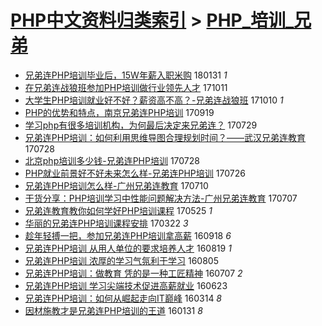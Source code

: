 [PHP中文资料归类索引](../README.md) > [PHP_培训_兄弟](PHP_培训_兄弟.md)
====
- [兄弟连PHP培训毕业后，15W年薪入职米购](http://jkwz.applinzi.com/ittc/7064688371337528330.html#%E5%85%84%E5%BC%9F%E8%BF%9EPHP%E5%9F%B9%E8%AE%AD%E6%AF%95%E4%B8%9A%E5%90%8E%EF%BC%8C15W%E5%B9%B4%E8%96%AA%E5%85%A5%E8%81%8C%E7%B1%B3%E8%B4%AD) 180131 *1* 
- [在兄弟连战狼班参加PHP培训做行业领先人才](http://jkwz.applinzi.com/ittc/7023189159802569745.html#%E5%9C%A8%E5%85%84%E5%BC%9F%E8%BF%9E%E6%88%98%E7%8B%BC%E7%8F%AD%E5%8F%82%E5%8A%A0PHP%E5%9F%B9%E8%AE%AD%E5%81%9A%E8%A1%8C%E4%B8%9A%E9%A2%86%E5%85%88%E4%BA%BA%E6%89%8D) 171011  
- [大学生PHP培训就业好不好？薪资高不高？-兄弟连战狼班](http://jkwz.applinzi.com/ittc/7022774456567727121.html#%E5%A4%A7%E5%AD%A6%E7%94%9FPHP%E5%9F%B9%E8%AE%AD%E5%B0%B1%E4%B8%9A%E5%A5%BD%E4%B8%8D%E5%A5%BD%EF%BC%9F%E8%96%AA%E8%B5%84%E9%AB%98%E4%B8%8D%E9%AB%98%EF%BC%9F-%E5%85%84%E5%BC%9F%E8%BF%9E%E6%88%98%E7%8B%BC%E7%8F%AD) 171010 *1* 
- [PHP的优势和特点，南京兄弟连PHP培训](http://jkwz.applinzi.com/ittc/7015030788259841041.html#PHP%E7%9A%84%E4%BC%98%E5%8A%BF%E5%92%8C%E7%89%B9%E7%82%B9%EF%BC%8C%E5%8D%97%E4%BA%AC%E5%85%84%E5%BC%9F%E8%BF%9EPHP%E5%9F%B9%E8%AE%AD) 170919  
- [学习php有很多培训机构，为何最后决定来兄弟连？](http://jkwz.applinzi.com/ittc/6995663935389565968.html#%E5%AD%A6%E4%B9%A0php%E6%9C%89%E5%BE%88%E5%A4%9A%E5%9F%B9%E8%AE%AD%E6%9C%BA%E6%9E%84%EF%BC%8C%E4%B8%BA%E4%BD%95%E6%9C%80%E5%90%8E%E5%86%B3%E5%AE%9A%E6%9D%A5%E5%85%84%E5%BC%9F%E8%BF%9E%EF%BC%9F) 170729  
- [兄弟连PHP培训：如何利用思维导图合理规划时间？——武汉兄弟连教育](http://jkwz.applinzi.com/ittc/6995384667996685329.html#%E5%85%84%E5%BC%9F%E8%BF%9EPHP%E5%9F%B9%E8%AE%AD%EF%BC%9A%E5%A6%82%E4%BD%95%E5%88%A9%E7%94%A8%E6%80%9D%E7%BB%B4%E5%AF%BC%E5%9B%BE%E5%90%88%E7%90%86%E8%A7%84%E5%88%92%E6%97%B6%E9%97%B4%EF%BC%9F%E2%80%94%E2%80%94%E6%AD%A6%E6%B1%89%E5%85%84%E5%BC%9F%E8%BF%9E%E6%95%99%E8%82%B2) 170728  
- [北京php培训多少钱-兄弟连PHP培训](http://jkwz.applinzi.com/ittc/6995298972011594768.html#%E5%8C%97%E4%BA%ACphp%E5%9F%B9%E8%AE%AD%E5%A4%9A%E5%B0%91%E9%92%B1-%E5%85%84%E5%BC%9F%E8%BF%9EPHP%E5%9F%B9%E8%AE%AD) 170728  
- [PHP就业前景好不好未来怎么样-兄弟连PHP培训](http://jkwz.applinzi.com/ittc/6994265989272044561.html#PHP%E5%B0%B1%E4%B8%9A%E5%89%8D%E6%99%AF%E5%A5%BD%E4%B8%8D%E5%A5%BD%E6%9C%AA%E6%9D%A5%E6%80%8E%E4%B9%88%E6%A0%B7-%E5%85%84%E5%BC%9F%E8%BF%9EPHP%E5%9F%B9%E8%AE%AD) 170726  
- [兄弟连PHP培训怎么样-广州兄弟连教育](http://jkwz.applinzi.com/ittc/6988608717405553669.html#%E5%85%84%E5%BC%9F%E8%BF%9EPHP%E5%9F%B9%E8%AE%AD%E6%80%8E%E4%B9%88%E6%A0%B7-%E5%B9%BF%E5%B7%9E%E5%85%84%E5%BC%9F%E8%BF%9E%E6%95%99%E8%82%B2) 170710  
- [干货分享：PHP培训学习中性能问题解决方法-广州兄弟连教育](http://jkwz.applinzi.com/ittc/6986848019172295685.html#%E5%B9%B2%E8%B4%A7%E5%88%86%E4%BA%AB%EF%BC%9APHP%E5%9F%B9%E8%AE%AD%E5%AD%A6%E4%B9%A0%E4%B8%AD%E6%80%A7%E8%83%BD%E9%97%AE%E9%A2%98%E8%A7%A3%E5%86%B3%E6%96%B9%E6%B3%95-%E5%B9%BF%E5%B7%9E%E5%85%84%E5%BC%9F%E8%BF%9E%E6%95%99%E8%82%B2) 170707  
- [兄弟连教育教你如何学好PHP培训课程](http://jkwz.applinzi.com/ittc/6971556665798165509.html#%E5%85%84%E5%BC%9F%E8%BF%9E%E6%95%99%E8%82%B2%E6%95%99%E4%BD%A0%E5%A6%82%E4%BD%95%E5%AD%A6%E5%A5%BDPHP%E5%9F%B9%E8%AE%AD%E8%AF%BE%E7%A8%8B) 170525 *1* 
- [华丽的兄弟连PHP培训课程安排](http://jkwz.applinzi.com/ittc/6947872449768195076.html#%E5%8D%8E%E4%B8%BD%E7%9A%84%E5%85%84%E5%BC%9F%E8%BF%9EPHP%E5%9F%B9%E8%AE%AD%E8%AF%BE%E7%A8%8B%E5%AE%89%E6%8E%92) 170322 *3* 
- [趁年轻搏一把，参加兄弟连PHP培训拿高薪](http://jkwz.applinzi.com/ittc/6879246357927298052.html#%E8%B6%81%E5%B9%B4%E8%BD%BB%E6%90%8F%E4%B8%80%E6%8A%8A%EF%BC%8C%E5%8F%82%E5%8A%A0%E5%85%84%E5%BC%9F%E8%BF%9EPHP%E5%9F%B9%E8%AE%AD%E6%8B%BF%E9%AB%98%E8%96%AA) 160918 *6* 
- [兄弟连PHP培训 从用人单位的要求培养人才](http://jkwz.applinzi.com/ittc/6868098349789611012.html#%E5%85%84%E5%BC%9F%E8%BF%9EPHP%E5%9F%B9%E8%AE%AD+%E4%BB%8E%E7%94%A8%E4%BA%BA%E5%8D%95%E4%BD%8D%E7%9A%84%E8%A6%81%E6%B1%82%E5%9F%B9%E5%85%BB%E4%BA%BA%E6%89%8D) 160819 *1* 
- [兄弟连PHP培训 浓厚的学习气氛利于学习](http://jkwz.applinzi.com/ittc/6860334908861580293.html#%E5%85%84%E5%BC%9F%E8%BF%9EPHP%E5%9F%B9%E8%AE%AD+%E6%B5%93%E5%8E%9A%E7%9A%84%E5%AD%A6%E4%B9%A0%E6%B0%94%E6%B0%9B%E5%88%A9%E4%BA%8E%E5%AD%A6%E4%B9%A0) 160805  
- [兄弟连PHP培训：做教育 凭的是一种工匠精神](http://jkwz.applinzi.com/ittc/6852041007335736325.html#%E5%85%84%E5%BC%9F%E8%BF%9EPHP%E5%9F%B9%E8%AE%AD%EF%BC%9A%E5%81%9A%E6%95%99%E8%82%B2+%E5%87%AD%E7%9A%84%E6%98%AF%E4%B8%80%E7%A7%8D%E5%B7%A5%E5%8C%A0%E7%B2%BE%E7%A5%9E) 160707 *2* 
- [兄弟连PHP培训 学习尖端技术促进高薪就业](http://jkwz.applinzi.com/ittc/6846852122154632197.html#%E5%85%84%E5%BC%9F%E8%BF%9EPHP%E5%9F%B9%E8%AE%AD+%E5%AD%A6%E4%B9%A0%E5%B0%96%E7%AB%AF%E6%8A%80%E6%9C%AF%E4%BF%83%E8%BF%9B%E9%AB%98%E8%96%AA%E5%B0%B1%E4%B8%9A) 160623  
- [兄弟连PHP培训：如何从崛起走向IT巅峰](http://jkwz.applinzi.com/ittc/6809483684163879940.html#%E5%85%84%E5%BC%9F%E8%BF%9EPHP%E5%9F%B9%E8%AE%AD%EF%BC%9A%E5%A6%82%E4%BD%95%E4%BB%8E%E5%B4%9B%E8%B5%B7%E8%B5%B0%E5%90%91IT%E5%B7%85%E5%B3%B0) 160314 *8* 
- [因材施教才是兄弟连PHP培训的王道](http://jkwz.applinzi.com/ittc/6793511205046060036.html#%E5%9B%A0%E6%9D%90%E6%96%BD%E6%95%99%E6%89%8D%E6%98%AF%E5%85%84%E5%BC%9F%E8%BF%9EPHP%E5%9F%B9%E8%AE%AD%E7%9A%84%E7%8E%8B%E9%81%93) 160131 *8* 

